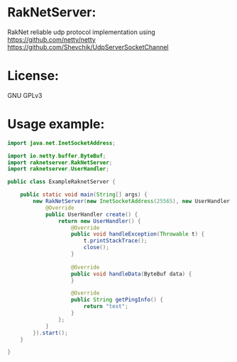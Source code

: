 # RakNetServer:

RakNet reliable udp protocol implementation using
https://github.com/netty/netty
https://github.com/Shevchik/UdpServerSocketChannel

# License:

GNU GPLv3

# Usage example:

```java
import java.net.InetSocketAddress;

import io.netty.buffer.ByteBuf;
import raknetserver.RakNetServer;
import raknetserver.UserHandler;

public class ExampleRaknetServer {

	public static void main(String[] args) {
		new RakNetServer(new InetSocketAddress(25565), new UserHandler.Factory() {
			@Override
			public UserHandler create() {
				return new UserHandler() {
					@Override
					public void handleException(Throwable t) {
						t.printStackTrace();
						close();
					}
					
					@Override
					public void handleData(ByteBuf data) {
					}

					@Override
					public String getPingInfo() {
						return "test";
					}
				};
			}
		}).start();
	}

}
```